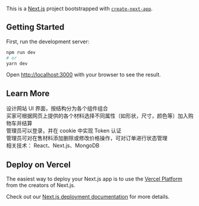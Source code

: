 This is a [Next.js](https://nextjs.org/) project bootstrapped with [`create-next-app`](https://github.com/vercel/next.js/tree/canary/packages/create-next-app).

## Getting Started

First, run the development server:

```bash
npm run dev
# or
yarn dev
```

Open [http://localhost:3000](http://localhost:3000) with your browser to see the result.


## Learn More

设计网站 UI 界面，按结构分为各个组件组合  
买家可根据网页上提供的各个材料选择不同属性（如形状，尺寸，颜色等）加入购物车并结算  
管理员可以登录，并在 cookie 中实现 Token 认证  
管理员可对在售材料添加删除或修改价格操作，可对订单进行状态管理  
相关技术： React、Next.js、MongoDB  
## Deploy on Vercel

The easiest way to deploy your Next.js app is to use the [Vercel Platform](https://vercel.com/new?utm_medium=default-template&filter=next.js&utm_source=create-next-app&utm_campaign=create-next-app-readme) from the creators of Next.js.

Check out our [Next.js deployment documentation](https://nextjs.org/docs/deployment) for more details.
